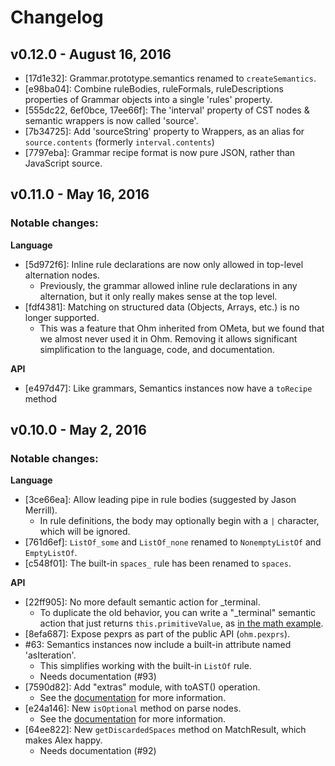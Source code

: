 # Changelog

## v0.12.0 - August 16, 2016

- [17d1e32]: Grammar.prototype.semantics renamed to `createSemantics`.
- [e98ba04]: Combine ruleBodies, ruleFormals, ruleDescriptions properties of Grammar
  objects into a single 'rules' property.
- [555dc22, 6ef0bce, 17ee66f]: The 'interval' property of CST nodes & semantic wrappers
  is now called 'source'.
- [7b34725]: Add 'sourceString' property to Wrappers, as an alias for `source.contents`
  (formerly `interval.contents`)
- [7797eba]: Grammar recipe format is now pure JSON, rather than JavaScript source.

## v0.11.0 - May 16, 2016

### Notable changes:

**Language**
- [5d972f6]: Inline rule declarations are now only allowed in top-level alternation nodes.
  * Previously, the grammar allowed inline rule declarations in any alternation, but it
    only really makes sense at the top level.
- [fdf4381]: Matching on structured data (Objects, Arrays, etc.) is no longer supported.
  * This was a feature that Ohm inherited from OMeta, but we found that we almost never
    used it in Ohm. Removing it allows significant simplification to the language, code,
    and documentation.

**API**
- [e497d47]: Like grammars, Semantics instances now have a `toRecipe` method

## v0.10.0 - May 2, 2016

### Notable changes:

**Language**
- [3ce66ea]: Allow leading pipe in rule bodies (suggested by Jason Merrill).
  * In rule definitions, the body may optionally begin with a `|` character, which will be ignored.
- [761d6ef]: `ListOf_some` and `ListOf_none` renamed to `NonemptyListOf` and `EmptyListOf`.
- [c548f01]: The built-in `spaces_` rule has been renamed to `spaces`.

**API**
- [22ff905]: No more default semantic action for _terminal.
  * To duplicate the old behavior, you can write a "_terminal" semantic action that just
    returns `this.primitiveValue`, as [in the math example](https://github.com/cdglabs/ohm/commit/22ff905b5842d52a8c8a63ef8186f574e01bf2e4#diff-215507e52f6cd81b5c49dc9cd72aae2eR390).
- [8efa687]: Expose pexprs as part of the public API (`ohm.pexprs`).
- #63: Semantics instances now include a built-in attribute named 'asIteration'.
  * This simplifies working with the built-in `ListOf` rule.
  * Needs documentation (#93)
- [7590d82]: Add "extras" module, with toAST() operation.
  * See the [documentation](./doc/extras.md) for more information.
- [e24a146]: New `isOptional` method on parse nodes.
  * See the [documentation](./doc/api-reference.md#parse-nodes) for more information.
- [64ee822]: New `getDiscardedSpaces` method on MatchResult, which makes Alex happy.
  * Needs documentation (#92)
